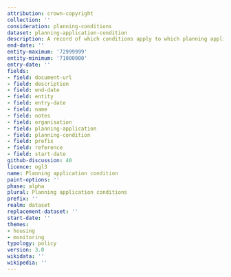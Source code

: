 ```yaml
---
attribution: crown-copyright
collection: ''
consideration: planning-conditions
dataset: planning-application-condition
description: A record of which conditions apply to which planning applications
end-date: ''
entity-maximum: '72999999'
entity-minimum: '71000000'
entry-date: ''
fields:
- field: document-url
- field: description
- field: end-date
- field: entity
- field: entry-date
- field: name
- field: notes
- field: organisation
- field: planning-application
- field: planning-condition
- field: prefix
- field: reference
- field: start-date
github-discussion: 40
licence: ogl3
name: Planning application condition
paint-options: ''
phase: alpha
plural: Planning application conditions
prefix: ''
realm: dataset
replacement-dataset: ''
start-date: ''
themes:
- housing
- monitoring
typology: policy
version: 3.0
wikidata: ''
wikipedia: ''
---
```


